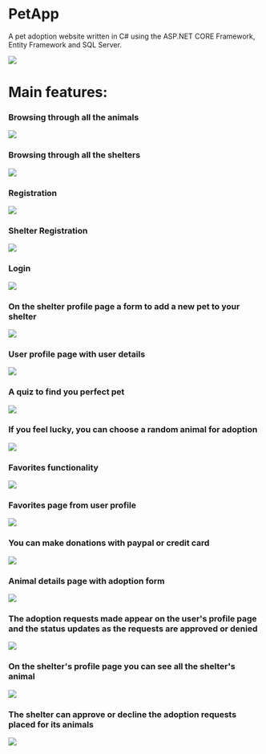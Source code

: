 # PetApp
A pet adoption website written in C# using the ASP.NET CORE Framework, Entity Framework and SQL Server.

![](imgForREADME/homepage.gif)

# Main features:

### Browsing through all the animals

![](imgForREADME/animals.png)

### Browsing through all the shelters

![](imgForREADME/shelters.png)

### Registration

![](imgForREADME/register.gif)

### Shelter Registration

![](imgForREADME/register_shelter.png)

### Login

![](imgForREADME/login.png)

### On the shelter profile page a form to add a new pet to your shelter

![](imgForREADME/add_pet.gif)

### User profile page with user details

![](imgForREADME/user_details.png)

### A quiz to find you perfect pet

![](imgForREADME/quiz.gif)

### If you feel lucky, you can choose a random animal for adoption

![](imgForREADME/random.gif)

### Favorites functionality

![](imgForREADME/favorite.gif)

### Favorites page from user profile

![](imgForREADME/favorites_page.gif)

### You can make donations with paypal or credit card

![](imgForREADME/donation.gif)

### Animal details page with adoption form

![](imgForREADME/adoption_form.gif)

### The adoption requests made appear on the user's profile page and the status updates as the requests are approved or denied

![](imgForREADME/requests.gif)

### On the shelter's profile page you can see all the shelter's animal

![](imgForREADME/animals_from_shelter.png)

### The shelter can approve or decline the adoption requests placed for its animals

![](imgForREADME/adoption_requests.gif)


